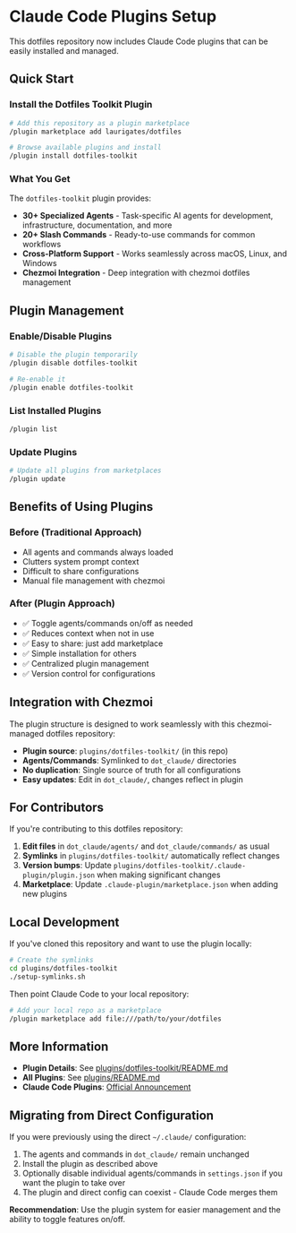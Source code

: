 # Claude Code Plugins Setup

This dotfiles repository now includes Claude Code plugins that can be easily installed and managed.

## Quick Start

### Install the Dotfiles Toolkit Plugin

```bash
# Add this repository as a plugin marketplace
/plugin marketplace add laurigates/dotfiles

# Browse available plugins and install
/plugin install dotfiles-toolkit
```

### What You Get

The `dotfiles-toolkit` plugin provides:

- **30+ Specialized Agents** - Task-specific AI agents for development, infrastructure, documentation, and more
- **20+ Slash Commands** - Ready-to-use commands for common workflows
- **Cross-Platform Support** - Works seamlessly across macOS, Linux, and Windows
- **Chezmoi Integration** - Deep integration with chezmoi dotfiles management

## Plugin Management

### Enable/Disable Plugins

```bash
# Disable the plugin temporarily
/plugin disable dotfiles-toolkit

# Re-enable it
/plugin enable dotfiles-toolkit
```

### List Installed Plugins

```bash
/plugin list
```

### Update Plugins

```bash
# Update all plugins from marketplaces
/plugin update
```

## Benefits of Using Plugins

### Before (Traditional Approach)
- All agents and commands always loaded
- Clutters system prompt context
- Difficult to share configurations
- Manual file management with chezmoi

### After (Plugin Approach)
- ✅ Toggle agents/commands on/off as needed
- ✅ Reduces context when not in use
- ✅ Easy to share: just add marketplace
- ✅ Simple installation for others
- ✅ Centralized plugin management
- ✅ Version control for configurations

## Integration with Chezmoi

The plugin structure is designed to work seamlessly with this chezmoi-managed dotfiles repository:

- **Plugin source**: `plugins/dotfiles-toolkit/` (in this repo)
- **Agents/Commands**: Symlinked to `dot_claude/` directories
- **No duplication**: Single source of truth for all configurations
- **Easy updates**: Edit in `dot_claude/`, changes reflect in plugin

## For Contributors

If you're contributing to this dotfiles repository:

1. **Edit files** in `dot_claude/agents/` and `dot_claude/commands/` as usual
2. **Symlinks** in `plugins/dotfiles-toolkit/` automatically reflect changes
3. **Version bumps**: Update `plugins/dotfiles-toolkit/.claude-plugin/plugin.json` when making significant changes
4. **Marketplace**: Update `.claude-plugin/marketplace.json` when adding new plugins

## Local Development

If you've cloned this repository and want to use the plugin locally:

```bash
# Create the symlinks
cd plugins/dotfiles-toolkit
./setup-symlinks.sh
```

Then point Claude Code to your local repository:

```bash
# Add your local repo as a marketplace
/plugin marketplace add file:///path/to/your/dotfiles
```

## More Information

- **Plugin Details**: See [plugins/dotfiles-toolkit/README.md](./plugins/dotfiles-toolkit/README.md)
- **All Plugins**: See [plugins/README.md](./plugins/README.md)
- **Claude Code Plugins**: [Official Announcement](https://www.anthropic.com/news/claude-code-plugins)

## Migrating from Direct Configuration

If you were previously using the direct `~/.claude/` configuration:

1. The agents and commands in `dot_claude/` remain unchanged
2. Install the plugin as described above
3. Optionally disable individual agents/commands in `settings.json` if you want the plugin to take over
4. The plugin and direct config can coexist - Claude Code merges them

**Recommendation**: Use the plugin system for easier management and the ability to toggle features on/off.
